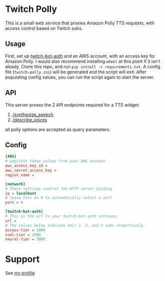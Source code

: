 # Twitch Polly

This is a small web service that proxies Amazon Polly TTS requests, with access control based on Twitch subs.

## Usage

First, set up [twitch-bot-auth](https://github.com/sugoidogo/twitch-bot-auth)
and an AWS account, with an access key for Amazon Polly.
I would also recommend installing `wheel` at this point if it isn't aleady.
Clone this repo, and run `pip install -r requirements.txt`.
A config file (`twitch-polly.ini`) will be generated and the script will exit.
After populating config values, you can run the script again to start the server.

## API

This server proxes the 2 API endpoints required for a TTS widget:

1. [/synthesize_speech](https://boto3.amazonaws.com/v1/documentation/api/latest/reference/services/polly/client/synthesize_speech.html)
2. [/describe_voices](https://boto3.amazonaws.com/v1/documentation/api/latest/reference/services/polly/client/describe_voices.html)

all polly options are accepted as query parameters.

## Config

```ini
[AWS]
# populate these values from your AWS account
aws_access_key_id = 
aws_secret_access_key = 
region_name = 

[network]
# These settings control the HTTP server binding
ip = localhost
# leave this on 0 to automatically select a port
port = 0

[twitch-bot-auth]
# This is the url to your twitch-bot-auth instance.
url = 
# The values below indicate teir 1, 2, and 3 subs respectively.
access-tier = 1000
ssml-tier = 2000
neural-tier = 3000
```

# Support
See [my profile](https://github.com/sugoidogo)